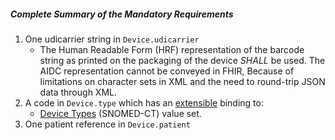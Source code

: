 ##### Complete Summary of the Mandatory Requirements

1.  One udicarrier string in `Device.udicarrier`
    -   The Human Readable Form (HRF) representation of the barcode string as printed on the packaging of the device *SHALL* be used. The AIDC representation cannot be conveyed in FHIR, Because of limitations on character sets in XML and the need to round-trip JSON data through XML.
1.  A code in `Device.type` which has an [extensible]({{site.data.fhir.path}}terminologies.html#extensible) binding to:
    -   [Device Types] (SNOMED-CT) value set.
1.  One patient reference in `Device.patient`

  [Device Types]: {{site.data.fhir.path}}valueset-device-kind.html
